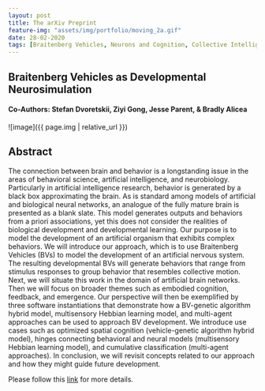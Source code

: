 ```yaml
---
layout: post
title: The arXiv Preprint
feature-img: "assets/img/portfolio/moving_2a.gif"
date: 28-02-2020
tags: [Braitenberg Vehicles, Neurons and Cognition, Collective Intelligence, Neurosimulation]
---    
```

## Braitenberg Vehicles as Developmental Neurosimulation
#### Co-Authors: Stefan Dvoretskii, Ziyi Gong, Jesse Parent, & Bradly Alicea
![image]({{ page.img | relative_url }})

## Abstract
The connection between brain and behavior is a longstanding issue in the areas of behavioral science, artificial intelligence, and neurobiology. Particularly in artificial intelligence research, behavior is generated by a black box approximating the brain. As is standard among models of artificial and biological neural networks, an analogue of the fully mature brain is presented as a blank slate. This model generates outputs and behaviors from a priori associations, yet this does not consider the realities of biological development and developmental learning. Our purpose is to model the development of an artificial organism that exhibits complex behaviors. We will introduce our approach, which is to use Braitenberg Vehicles (BVs) to model the development of an artificial nervous system. The resulting developmental BVs will generate behaviors that range from stimulus responses to group behavior that resembles collective motion. Next, we will situate this work in the domain of artificial brain networks. Then we will focus on broader themes such as embodied cognition, feedback, and emergence. Our perspective will then be exemplified by three software instantiations that demonstrate how a BV-genetic algorithm hybrid model, multisensory Hebbian learning model, and multi-agent approaches can be used to approach BV development. We introduce use cases such as optimized spatial cognition (vehicle-genetic algorithm hybrid model), hinges connecting behavioral and neural models (multisensory Hebbian learning model), and cumulative classification (multi-agent approaches). In conclusion, we will revisit concepts related to our approach and how they might guide future development.

Please follow this [link](https://arxiv.org/abs/2003.07689) for more details.

